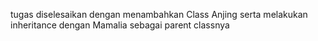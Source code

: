 tugas diselesaikan dengan menambahkan Class Anjing serta melakukan inheritance dengan Mamalia sebagai parent classnya
